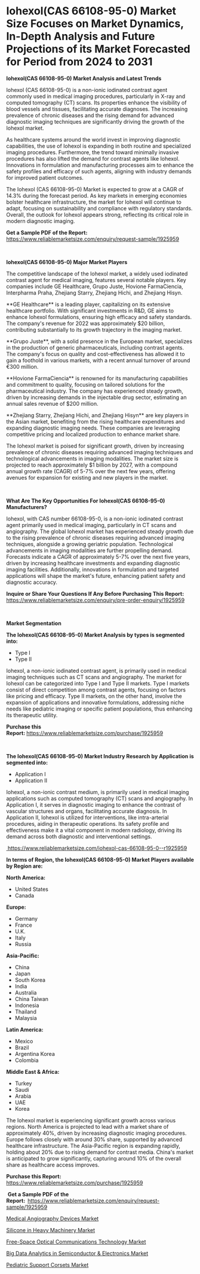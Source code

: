 <p><h1>Iohexol(CAS 66108-95-0) Market Size Focuses on Market Dynamics, In-Depth Analysis and Future Projections of its Market Forecasted for Period from 2024 to 2031</h1></p><p><strong>Iohexol(CAS 66108-95-0) Market Analysis and Latest Trends</strong></p>
<p><p>Iohexol (CAS 66108-95-0) is a non-ionic iodinated contrast agent commonly used in medical imaging procedures, particularly in X-ray and computed tomography (CT) scans. Its properties enhance the visibility of blood vessels and tissues, facilitating accurate diagnoses. The increasing prevalence of chronic diseases and the rising demand for advanced diagnostic imaging techniques are significantly driving the growth of the Iohexol market. </p><p>As healthcare systems around the world invest in improving diagnostic capabilities, the use of Iohexol is expanding in both routine and specialized imaging procedures. Furthermore, the trend toward minimally invasive procedures has also lifted the demand for contrast agents like Iohexol. Innovations in formulation and manufacturing processes aim to enhance the safety profiles and efficacy of such agents, aligning with industry demands for improved patient outcomes. </p><p>The Iohexol (CAS 66108-95-0) Market is expected to grow at a CAGR of 14.3% during the forecast period. As key markets in emerging economies bolster healthcare infrastructure, the market for Iohexol will continue to adapt, focusing on sustainability and compliance with regulatory standards. Overall, the outlook for Iohexol appears strong, reflecting its critical role in modern diagnostic imaging.</p></p>
<p><strong>Get a Sample PDF of the Report:&nbsp;</strong> <a href="https://www.reliablemarketsize.com/enquiry/request-sample/1925959?utm_campaign=1125&utm_medium=2&utm_source=Github&utm_content=ia&utm_term=25102024&utm_id=iohexolcas-66108-95-0">https://www.reliablemarketsize.com/enquiry/request-sample/1925959</a></p>
<p>&nbsp;</p>
<p><strong>Iohexol(CAS 66108-95-0) Major Market Players</strong></p>
<p><p>The competitive landscape of the Iohexol market, a widely used iodinated contrast agent for medical imaging, features several notable players. Key companies include GE Healthcare, Grupo Juste, Hovione FarmaCiencia, Interpharma Praha, Zhejiang Starry, Zhejiang Hichi, and Zhejiang Hisyn.</p><p>**GE Healthcare** is a leading player, capitalizing on its extensive healthcare portfolio. With significant investments in R&D, GE aims to enhance Iohexol formulations, ensuring high efficacy and safety standards. The company's revenue for 2022 was approximately $20 billion, contributing substantially to its growth trajectory in the imaging market.</p><p>**Grupo Juste**, with a solid presence in the European market, specializes in the production of generic pharmaceuticals, including contrast agents. The company's focus on quality and cost-effectiveness has allowed it to gain a foothold in various markets, with a recent annual turnover of around €300 million.</p><p>**Hovione FarmaCiencia** is renowned for its manufacturing capabilities and commitment to quality, focusing on tailored solutions for the pharmaceutical industry. The company has experienced steady growth, driven by increasing demands in the injectable drug sector, estimating an annual sales revenue of $200 million.</p><p>**Zhejiang Starry, Zhejiang Hichi, and Zhejiang Hisyn** are key players in the Asian market, benefiting from the rising healthcare expenditures and expanding diagnostic imaging needs. These companies are leveraging competitive pricing and localized production to enhance market share.</p><p>The Iohexol market is poised for significant growth, driven by increasing prevalence of chronic diseases requiring advanced imaging techniques and technological advancements in imaging modalities. The market size is projected to reach approximately $1 billion by 2027, with a compound annual growth rate (CAGR) of 5-7% over the next few years, offering avenues for expansion for existing and new players in the market.</p></p>
<p>&nbsp;</p>
<p><strong>What Are The Key Opportunities For Iohexol(CAS 66108-95-0) Manufacturers?</strong></p>
<p><p>Iohexol, with CAS number 66108-95-0, is a non-ionic iodinated contrast agent primarily used in medical imaging, particularly in CT scans and angiography. The global Iohexol market has experienced steady growth due to the rising prevalence of chronic diseases requiring advanced imaging techniques, alongside a growing geriatric population. Technological advancements in imaging modalities are further propelling demand. Forecasts indicate a CAGR of approximately 5-7% over the next five years, driven by increasing healthcare investments and expanding diagnostic imaging facilities. Additionally, innovations in formulation and targeted applications will shape the market's future, enhancing patient safety and diagnostic accuracy.</p></p>
<p><strong>Inquire or Share Your Questions If Any Before Purchasing This Report:</strong> <a href="https://www.reliablemarketsize.com/enquiry/pre-order-enquiry/1925959?utm_campaign=1125&utm_medium=2&utm_source=Github&utm_content=ia&utm_term=25102024&utm_id=iohexolcas-66108-95-0">https://www.reliablemarketsize.com/enquiry/pre-order-enquiry/1925959</a></p>
<p>&nbsp;</p>
<p><strong>Market Segmentation</strong></p>
<p><strong>The Iohexol(CAS 66108-95-0) Market Analysis by types is segmented into:</strong></p>
<p><ul><li>Type I</li><li>Type II</li></ul></p>
<p><p>Iohexol, a non-ionic iodinated contrast agent, is primarily used in medical imaging techniques such as CT scans and angiography. The market for Iohexol can be categorized into Type I and Type II markets. Type I markets consist of direct competition among contrast agents, focusing on factors like pricing and efficacy. Type II markets, on the other hand, involve the expansion of applications and innovative formulations, addressing niche needs like pediatric imaging or specific patient populations, thus enhancing its therapeutic utility.</p></p>
<p><strong>Purchase this Report:&nbsp;</strong><a href="https://www.reliablemarketsize.com/purchase/1925959?utm_campaign=1125&utm_medium=2&utm_source=Github&utm_content=ia&utm_term=25102024&utm_id=iohexolcas-66108-95-0">https://www.reliablemarketsize.com/purchase/1925959</a></p>
<p>&nbsp;</p>
<p><strong>The Iohexol(CAS 66108-95-0) Market Industry Research by Application is segmented into:</strong></p>
<p><ul><li>Application I</li><li>Application II</li></ul></p>
<p><p>Iohexol, a non-ionic contrast medium, is primarily used in medical imaging applications such as computed tomography (CT) scans and angiography. In Application I, it serves in diagnostic imaging to enhance the contrast of vascular structures and organs, facilitating accurate diagnosis. In Application II, Iohexol is utilized for interventions, like intra-arterial procedures, aiding in therapeutic operations. Its safety profile and effectiveness make it a vital component in modern radiology, driving its demand across both diagnostic and interventional settings.</p></p>
<p><a href="https://www.reliablemarketsize.com/iohexol-cas-66108-95-0--r1925959?utm_campaign=1125&utm_medium=2&utm_source=Github&utm_content=ia&utm_term=25102024&utm_id=iohexolcas-66108-95-0">&nbsp;https://www.reliablemarketsize.com/iohexol-cas-66108-95-0--r1925959</a></p>
<p><strong>In terms of Region, the Iohexol(CAS 66108-95-0) Market Players available by Region are:</strong></p>
<p>
    <p> <strong> North America: </strong>
        <ul>
            <li>United States</li>
            <li>Canada</li>
        </ul>
        </p> 
    <p> <strong> Europe: </strong>
        <ul>
            <li>Germany</li>
            <li>France</li>
            <li>U.K.</li>
            <li>Italy</li>
            <li>Russia</li>
        </ul>
        </p> 
    <p> <strong> Asia-Pacific: </strong>
        <ul>
            <li>China</li>
            <li>Japan</li>
            <li>South Korea</li>
            <li>India</li>
            <li>Australia</li>
            <li>China Taiwan</li>
            <li>Indonesia</li>
            <li>Thailand</li>
            <li>Malaysia</li>
        </ul>
        </p> 
    <p> <strong> Latin America: </strong>
        <ul>
            <li>Mexico</li>
            <li>Brazil</li>
            <li>Argentina Korea</li>
            <li>Colombia</li>
        </ul>
        </p> 
    <p> <strong> Middle East & Africa: </strong>
        <ul>
            <li>Turkey</li>
            <li>Saudi</li>
            <li>Arabia</li>
            <li>UAE</li>
            <li>Korea</li>
        </ul>
    </p>
    </p>
<p><p>The Iohexol market is experiencing significant growth across various regions. North America is projected to lead with a market share of approximately 40%, driven by increasing diagnostic imaging procedures. Europe follows closely with around 30% share, supported by advanced healthcare infrastructure. The Asia-Pacific region is expanding rapidly, holding about 20% due to rising demand for contrast media. China's market is anticipated to grow significantly, capturing around 10% of the overall share as healthcare access improves.</p></p>
<p><strong>Purchase this Report: </strong><a href="https://www.reliablemarketsize.com/purchase/1925959?utm_campaign=1125&utm_medium=2&utm_source=Github&utm_content=ia&utm_term=25102024&utm_id=iohexolcas-66108-95-0">https://www.reliablemarketsize.com/purchase/1925959</a></p>
<p>&nbsp;<strong>Get a Sample PDF of the Report:&nbsp;&nbsp;</strong><a href="https://www.reliablemarketsize.com/enquiry/request-sample/1925959?utm_campaign=1125&utm_medium=2&utm_source=Github&utm_content=ia&utm_term=25102024&utm_id=iohexolcas-66108-95-0">https://www.reliablemarketsize.com/enquiry/request-sample/1925959</a></p>
<p><strong></strong></p>
<p><p><a href="https://github.com/vimar16th/Market-Research-Report-List-6/blob/main/medical-angiography-devices-market.md?utm_campaign=1125&utm_medium=2&utm_source=Github&utm_content=ia&utm_term=25102024&utm_id=iohexolcas-66108-95-0">Medical Angiography Devices Market</a></p><p><a href="https://www.linkedin.com/pulse/strategic-forecast-silicone-heavy-machinery-market-growth-trends-tbnsf?utm_campaign=1125&utm_medium=2&utm_source=Github&utm_content=ia&utm_term=25102024&utm_id=iohexolcas-66108-95-0">Silicone in Heavy Machinery Market</a></p><p><a href="https://www.linkedin.com/pulse/free-space-optical-communications-technology-market-investigation-gqgde?utm_campaign=1125&utm_medium=2&utm_source=Github&utm_content=ia&utm_term=25102024&utm_id=iohexolcas-66108-95-0">Free-Space Optical Communications Technology Market</a></p><p><a href="https://www.linkedin.com/pulse/global-big-data-analytics-semiconductor-electronics-market-007vf?utm_campaign=1125&utm_medium=2&utm_source=Github&utm_content=ia&utm_term=25102024&utm_id=iohexolcas-66108-95-0">Big Data Analytics in Semiconductor & Electronics Market</a></p><p><a href="https://www.linkedin.com/pulse/pediatric-support-corsets-market-revolution-2024-2031-trends-beocf?utm_campaign=1125&utm_medium=2&utm_source=Github&utm_content=ia&utm_term=25102024&utm_id=iohexolcas-66108-95-0">Pediatric Support Corsets Market</a></p></p>